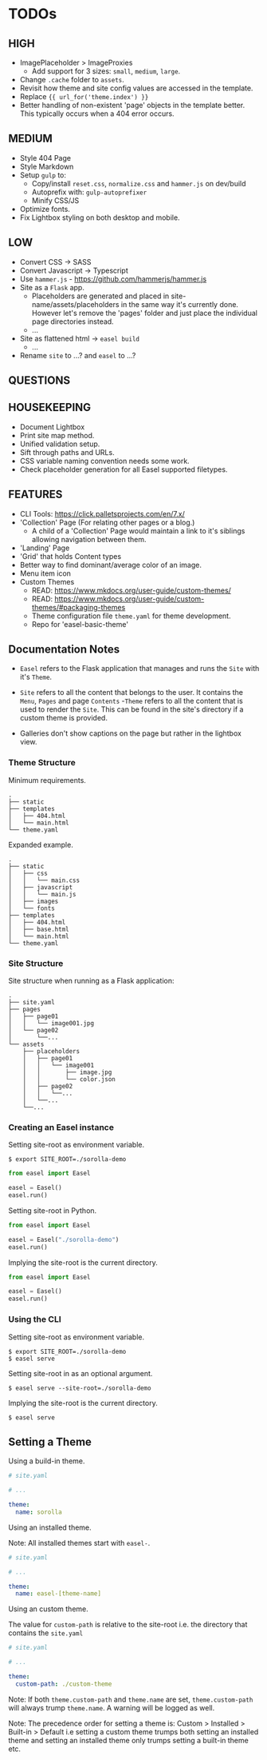# TODOs

## HIGH

- ImagePlaceholder > ImageProxies
  - Add support for 3 sizes: `small`, `medium`, `large`.
- Change `.cache` folder to `assets`.
- Revisit how theme and site config values are accessed in the template.
- Replace `{{ url_for('theme.index') }}`
- Better handling of non-existent 'page' objects in the template better. This typically occurs when a 404 error occurs.

## MEDIUM

- Style 404 Page
- Style Markdown
- Setup `gulp` to:
  - Copy/install `reset.css`, `normalize.css` and `hammer.js` on dev/build
  - Autoprefix with: `gulp-autoprefixer`
  - Minify CSS/JS
- Optimize fonts.
- Fix Lightbox styling on both desktop and mobile.

## LOW

- Convert CSS -> SASS
- Convert Javascript -> Typescript
- Use `hammer.js` - <https://github.com/hammerjs/hammer.js>
- Site as a `Flask` app.
  - Placeholders are generated and placed in site-name/assets/placeholders in the same way it's currently done. However let's remove the 'pages' folder and just place the individual page directories instead.
  - ...
- Site as flattened html -> `easel build`
  - ...
- Rename `site` to ...? and `easel` to ...?

## QUESTIONS

## HOUSEKEEPING

- Document Lightbox
- Print site map method.
- Unified validation setup.
- Sift through paths and URLs.
- CSS variable naming convention needs some work.
- Check placeholder generation for all Easel supported filetypes.

## FEATURES

- CLI Tools: <https://click.palletsprojects.com/en/7.x/>
- 'Collection' Page (For relating other pages or a blog.)
  - A child of a 'Collection' Page would maintain a link to it's siblings allowing navigation between them.
- 'Landing' Page
- 'Grid' that holds Content types
- Better way to find dominant/average color of an image.
- Menu item icon
- Custom Themes
  - READ: <https://www.mkdocs.org/user-guide/custom-themes/>
  - READ: <https://www.mkdocs.org/user-guide/custom-themes/#packaging-themes>
  - Theme configuration file `theme.yaml` for theme development.
  - Repo for 'easel-basic-theme'

## Documentation Notes

- `Easel` refers to the Flask application that manages and runs the `Site` with it's `Theme`.
- `Site` refers to all the content that belongs to the user. It contains the `Menu`, `Pages` and page `Contents`
-`Theme` refers to all the content that is used to render the `Site`. This can be found in the site's directory if a custom theme is provided.

- Galleries don't show captions on the page but rather in the lightbox view.

### Theme Structure

Minimum requirements.

``` plaintext
.
├── static
├── templates
│   ├── 404.html
│   └── main.html
└── theme.yaml
```

Expanded example.

``` plaintext
.
├── static
│   ├── css
│   │   └── main.css
│   ├── javascript
│   │   └── main.js
│   ├── images
│   └── fonts
├── templates
│   ├── 404.html
│   ├── base.html
│   └── main.html
└── theme.yaml
```

### Site Structure

Site structure when running as a Flask application:

``` plaintext
.
├── site.yaml
├── pages
│   ├── page01
│   │   └── image001.jpg
│   └── page02
│       └──...
└── assets
    ├── placeholders
    │   ├── page01
    │   │   └── image001
    │   │       ├── image.jpg
    │   │       └── color.json
    │   ├── page02
    │   │   └──...
    │   └──...
    └──...
```

### Creating an Easel instance

Setting site-root as environment variable.

``` console
$ export SITE_ROOT=./sorolla-demo
```

``` python
from easel import Easel

easel = Easel()
easel.run()
```

Setting site-root in Python.

``` python
from easel import Easel

easel = Easel("./sorolla-demo")
easel.run()
```

Implying the site-root is the current directory.

``` python
from easel import Easel

easel = Easel()
easel.run()
```

### Using the CLI

Setting site-root as environment variable.

``` console
$ export SITE_ROOT=./sorolla-demo
$ easel serve
```

Setting site-root in as an optional argument.

``` console
$ easel serve --site-root=./sorolla-demo
```

Implying the site-root is the current directory.

``` console
$ easel serve
```

## Setting a Theme

Using a build-in theme.

``` yaml
# site.yaml

# ...

theme:
  name: sorolla
```

Using an installed theme.

Note: All installed themes start with `easel-`.

``` yaml
# site.yaml

# ...

theme:
  name: easel-[theme-name]
```

Using an custom theme.

The value for `custom-path` is relative to the site-root i.e. the directory that contains the `site.yaml`

``` yaml
# site.yaml

# ...

theme:
  custom-path: ./custom-theme
```

Note: If both `theme.custom-path` and `theme.name` are set, `theme.custom-path` will always trump `theme.name`. A warning will be logged as well.

Note: The precedence order for setting a theme is: Custom > Installed > Built-in > Default i.e setting a custom theme trumps both setting an installed theme and setting an installed theme only trumps setting a built-in theme etc.
